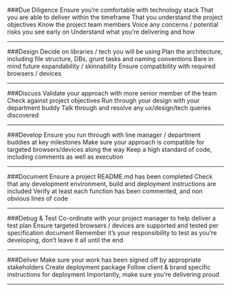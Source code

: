 ###Due Diligence
Ensure you’re comfortable with technology stack
That you are able to deliver within the timeframe
That you understand the project objectives
Know the project team members
Voice any concerns / potential risks you see early on
Understand what you’re delivering and how

---

###Design
Decide on libraries / tech you will be using
Plan the architecture, including file structure, DBs, grunt tasks and naming conventions
Bare in mind future expandability / skinnability
Ensure compatibility with required browsers / devices

---

###Discuss
Validate your approach with more senior member of the team
Check against project objectives
Run through your design with your department buddy
Talk through and resolve any ux/design/tech queries discovered

---

###Develop
Ensure you run through with line manager / department buddies at key milestones
Make sure your approach is compatible for targeted browsers/devices along the way
Keep a high standard of code, including comments as well as execution

---

###Document
Ensure a project README.md has been completed
Check that any development environment, build and deployment instructions are included
Verify at least each function has been commented, and non obvious lines of code

---

###Debug & Test
Co-ordinate with your project manager to help deliver a test plan
Ensure targeted browsers / devices are supported and tested per specification document
Remember it’s your responsibility to test as you’re developing, don’t leave it all until the end

---

###Deliver
Make sure your work has been signed off by appropriate stakeholders
Create deployment package
Follow client & brand specific instructions for deployment
Importantly, make sure you’re delivering proud

---